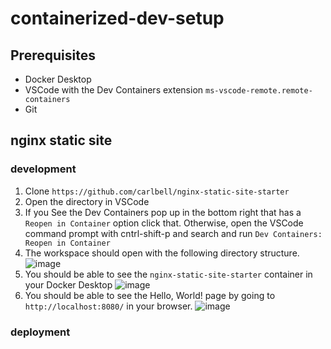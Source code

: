 # containerized-dev-setup
## Prerequisites
- Docker Desktop
- VSCode with the Dev Containers extension `ms-vscode-remote.remote-containers`
- Git
## nginx static site
### development
1. Clone `https://github.com/carlbell/nginx-static-site-starter`
2. Open the directory in VSCode
3. If you See the Dev Containers pop up in the bottom right that has a `Reopen in Container` option click that. Otherwise, open the VSCode command prompt with cntrl-shift-p and search and run `Dev Containers: Reopen in Container`
4. The workspace should open with the following directory structure.
![image](https://github.com/user-attachments/assets/10474062-8dca-4e4b-be3e-7ad632416875)
6. You should be able to see the `nginx-static-site-starter` container in your Docker Desktop
![image](https://github.com/user-attachments/assets/04de9b0b-11ce-454e-996a-0dda4c8d2007)
8. You should be able to see the Hello, World! page by going to `http://localhost:8080/` in your browser.
![image](https://github.com/user-attachments/assets/cfb9899c-b28c-4b73-a0d0-ad55ffd619ee)
### deployment
